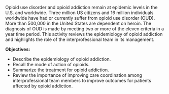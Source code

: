Opioid use disorder and opioid addiction remain at epidemic levels in the U.S. and worldwide. Three million US citizens and 16 million individuals worldwide have had or currently suffer from opioid use disorder (OUD). More than 500,000 in the United States are dependent on heroin. The diagnosis of OUD is made by meeting two or more of the eleven criteria in a year time period. This activity reviews the epidemiology of opioid addiction and highlights the role of the interprofessional team in its management.

**Objectives:**
- Describe the epidemiology of opioid addiction.
- Recall the mode of action of opioids.
- Summarize the treatment for opioid addiction.
- Review the importance of improving care coordination among interprofessional team members to improve outcomes for patients affected by opioid addiction.